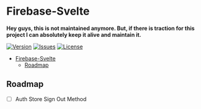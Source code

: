 # Firebase-Svelte

**Hey guys, this is not maintained anymore. But, if there is traction for this project I can absolutely keep it alive and maintain it.**

[![Version](https://img.shields.io/npm/v/firebase-svelte?style=for-the-badge)](https://www.npmjs.com/package/firebase-svelte) [![Issues](https://img.shields.io/github/issues/xKesvaL/firebase-svelte?style=for-the-badge)](https://github.com/xKesvaL/firebase-svelte/issues) [![License](https://img.shields.io/github/license/xKesvaL/firebase-svelte?style=for-the-badge)](https://github.com/xKesvaL/firebase-svelte/blob/main/LICENSE)

<!-- TOC -->

- [Firebase-Svelte](#firebase-svelte)
	- [Roadmap](#roadmap)

<!-- /TOC -->

## Roadmap

- [ ] Auth Store Sign Out Method
